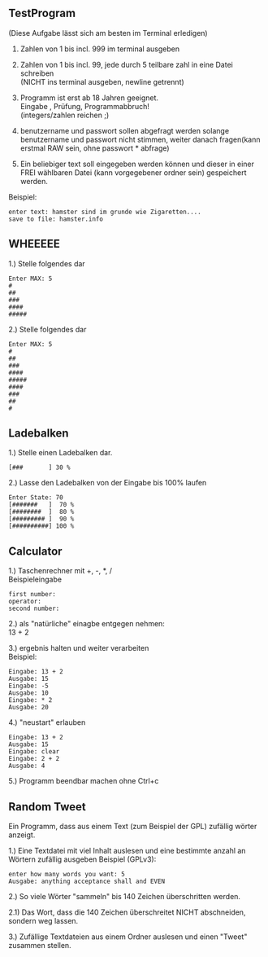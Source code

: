 ## TestProgram ##
(Diese Aufgabe lässt sich am besten im Terminal erledigen)  

1. Zahlen von 1 bis incl. 999 im terminal ausgeben
 
2. Zahlen von 1 bis incl. 99, jede durch 5 teilbare zahl in eine Datei schreiben  
(NICHT ins terminal ausgeben, newline getrennt)
 
3. Programm ist erst ab 18 Jahren geeignet.  
Eingabe , Prüfung, Programmabbruch!  
(integers/zahlen reichen ;)
 
4. benutzername und passwort sollen abgefragt werden
solange benutzername und passwort nicht stimmen, weiter danach fragen(kann erstmal RAW sein, ohne passwort * abfrage)
 
5. Ein beliebiger text soll eingegeben werden können und dieser in einer FREI wählbaren Datei (kann vorgegebener ordner sein) gespeichert werden.
 
Beispiel:  
```
enter text: hamster sind im grunde wie Zigaretten....
save to file: hamster.info
```


## WHEEEEE ##

1.) Stelle folgendes dar

```
Enter MAX: 5
#
##
###
####
#####
```

2.) Stelle folgendes dar

```
Enter MAX: 5
#
##
###
####
#####
####
###
##
#
```


## Ladebalken ##

1.) Stelle einen Ladebalken dar.

```
[###       ] 30 %
```

2.) Lasse den Ladebalken von der Eingabe bis 100% laufen

```
Enter State: 70
[#######   ]  70 %
[########  ]  80 %
[######### ]  90 %
[##########] 100 %
```


## Calculator ##
 
1.) Taschenrechner mit +, -, *, /  
Beispieleingabe  
```
first number:  
operator:  
second number:
```
2.) als "natürliche" einagbe entgegen nehmen:  
13 + 2  
 
3.) ergebnis halten und weiter verarbeiten  
Beispiel:
```
Eingabe: 13 + 2  
Ausgabe: 15  
Eingabe: -5  
Ausgabe: 10  
Eingabe: * 2  
Ausgabe: 20
```
 
4.) "neustart" erlauben 
```
Eingabe: 13 + 2
Ausgabe: 15
Eingabe: clear
Eingabe: 2 + 2
Ausgabe: 4
```

5.) Programm beendbar machen ohne Ctrl+c


## Random Tweet ##
Ein Programm, dass aus einem Text (zum Beispiel der GPL) zufällig wörter anzeigt.

1.) Eine Textdatei mit viel Inhalt auslesen und eine bestimmte anzahl an Wörtern zufällig ausgeben 
Beispiel (GPLv3):  
```
enter how many words you want: 5
Ausgabe: anything acceptance shall and EVEN
```

2.) So viele Wörter "sammeln" bis 140 Zeichen überschritten werden.

2.1) Das Wort, dass die 140 Zeichen überschreitet NICHT abschneiden, sondern weg lassen.

3.) Zufällige Textdateien aus einem Ordner auslesen und einen "Tweet" zusammen stellen.